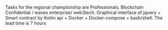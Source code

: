 Tasks for the regional championship are Professionals. Blockchain Confidential / waves enterprise/ web3tech. Graphical interface of jquery + Smart contract by Kotlin api + Docker + Docker-compose + bash/shell. The lead time is 7 hours
